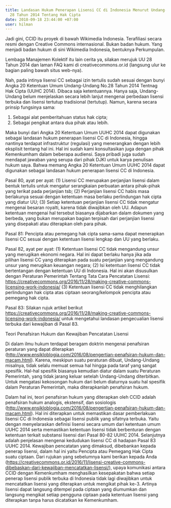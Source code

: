 ```yaml
---
title: Landasan Hukum Penerapan Lisensi CC di Indonesia Menurut Undang-Undang No.
  28 Tahun 2014 Tentang Hak Cipta
date: 2018-09-18 23:44:00 +07:00
user: hilman
---
```


Jadi gini, CCID itu proyek di bawah Wikimedia Indonesia. Terafiliasi secara resmi dengan Creative Commons internasional. Bukan badan hukum. Yang menjadi badan hukum di sini Wikimedia Indonesia, bentuknya Perkumpulan.

Lembaga Manajemen Kolektif itu lain cerita ya, silakan merujuk UU 28 Tahun 2014 dan laman FAQ kami di creativecommons.or.id (langsung ulur ke bagian paling bawah situs web-nya).

Nah, pada intinya lisensi CC sebagai izin tertulis sudah sesuai dengan bunyi Angka 20 Ketentuan Umum Undang-Undang No.28 Tahun 2014 Tentnag Hak Cipta (UUHC 2014). Dibaca saja ketentuannya. Hanya saja, Undang-Undang belum menjelaskan secara lebih lanjut mengenai perbedaan lisensi terbuka dan lisensi tertutup tradisional (tertutup). Namun, karena secara prinsip fungsinya sama:

1. Sebagai alat pemberitahuan status hak cipta;
2. Sebagai pengikat antara dua pihak atau lebih.

Maka bunyi dari Angka 20 Ketentuan Umum UUHC 2014 dapat digunakan sebagai landasan hukum penerapan lisensi CC di Indonesia, hingga nantinya terdapat infrastruktur (regulasi) yang menerangkan dengan lebih eksplisit tentang hal ini. Hal ini sudah kami konsultasikan juga dengan pihak Kemenkumham dalam beberapa audiensi. Saya pribadi juga sudah mendapat jawaban yang serupa dari pihak DJKI untuk karya penulisan hukum saya. Bahwa memang Angka 20 Ketentuan Umum UUHC 2014 dapat digunakan sebagai landasan hukum penerapan lisensi CC di Indonesia.

Pasal 80, ayat per ayat:
(1) Lisensi CC merupakan perjanjian lisensi dalam bentuk tertulis untuk mengatur serangkaian perbuatan antara pihak-pihak yang terikat pada perjanjian tsb;
(2) Perjanjian lisensi CC habis masa berlakunya sesuai dengan ketentuan masa berlaku perlindungan hak cipta yang diatur UU;
(3) Setiap ketentuan perjanjian lisensi CC tidak mengatur mengenai besaran royalti, karena tidak diwajibkan oleh UU. Adapun ketentuan mengenai hal tersebut biasanya dijabarkan dalam dokumen yang berbeda, yang bukan merupakan bagian terpisah dari perjanjian lisensi yang disepakati atau diterapkan oleh para pihak.

Pasal 81:
Pencipta atau pemegang hak cipta sama-sama dapat menerapkan lisensi CC sesuai dengan ketentuan lisensi lengkap dan UU yang berlaku.

Pasal 82, ayat per ayat:
(1) Ketentuan lisensi CC tidak mengandung unsur yang merugikan ekonomi negara. Hal ini dapat berlaku hanya jika ada pilihan lisensi CC yang diterapkan pada suatu perjanjian yang mengandung unsur yang merugikan keuangan negara;
(2) Isi ketentuan lisensi CC tidak bertentangan dengan ketentuan UU di Indonesia. Hal ini akan disusulkan dengan Peraturan Pemerintah Tentang Tata Cara Pencatatan Lisensi: https://creativecommons.org/2016/11/28/making-creative-commons-licensing-work-indonesia/
(3) Ketentuan lisensi CC tidak menghilangkan perlindungan hak cipta atas ciptaan seorang/kelompok pencipta atau pemegang hak cipta.

Pasal 83:
Silakan rujuk artikel berikut https://creativecommons.org/2016/11/28/making-creative-commons-licensing-work-indonesia/ untuk mengetahui landasan pengecualian lisensi terbuka dari kewajiban di Pasal 83.

Teori Penafsiran Hukum dan Kewajiban Pencatatan Lisensi

Di dalam ilmu hukum terdapat beragam doktrin mengenai penafsiran peraturan yang dapat diterapkan (http://www.ensikloblogia.com/2016/08/pengertian-penafsiran-hukum-dan-macam.html). Karena, meskipun suatu peraturan dibuat, Undang-Undang misalnya, tidak selalu memuat semua hal hingga pada taraf yang sangat spesifik. Hal-hal spesifik biasanya kemudian diatur dalam suatu Peraturan Pemerintah, yang tidak jarang keluar setelah Undang-Undang diterbitkan. Untuk mengatasi kekosongan hukum dari belum diaturnya suatu hal spesifik dalam Peraturan Pemerintah, maka diterapkanlah penafsiran hukum.

Dalam hal ini, teori penafsiran hukum yang diterapkan oleh CCID adalah penafsiran hukum analogis, ekstensif, dan sosiologis (http://www.ensikloblogia.com/2016/08/pengertian-penafsiran-hukum-dan-macam.html). Hal ini diterapkan untuk memastikan dasar pemberlakuan lisensi CC di Indonesia sebagai lisensi publik yang sifatnya terbuka. Yaitu dengan menyelaraskan definisi lisensi secara umum dari ketentuan umum UUHC 2014 serta memastikan ketentuan lisensi tidak berbenturan dengan ketentuan terkait substansi lisensi dari Pasal 80-82 UUHC 2014. Selanjutnya adalah penjelasan mengenai kedudukan lisensi CC di hadapan Pasal 83 UUHC 2014. Kewajiban pencatatan yang dimaksud, dibebankan kepada penerap lisensi, dalam hal ini yaitu Pencipta atau Pemegang Hak Cipta suatu ciptaan. Dari rujukan yang sebelumnya kami berikan kepada Anda (https://creativecommons.or.id/2016/11/lisensi-creative-commons-dibebaskan-dari-kewajiban-mencatatkan-lisensi/), upaya komunikasi antara CCID dengan Kemenkumham menghasilkan kesepakatan bahwa setiap penerap lisensi publik terbuka di Indonesia tidak lagi diwajibkan untuk mencatatkan lisensi yang diterapkan untuk mengikat pihak ke-3. Artinya lisensi dapat langsung ditempel pada ciptaan yang diumumkan dan langsung mengikat setiap pengguna ciptaan pada ketentuan lisensi yang diterapkan tanpa harus dicatatkan ke Kemenkumham.
